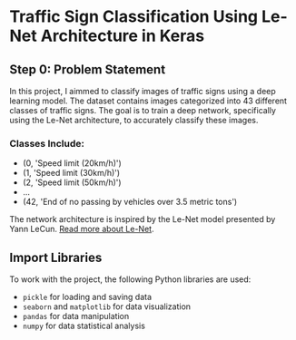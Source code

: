 # Traffic Sign Classification Using Le-Net Architecture in Keras

## Step 0: Problem Statement

In this project, I aimmed to classify images of traffic signs using a deep learning model. The dataset contains images categorized into 43 different classes of traffic signs. The goal is to train a deep network, specifically using the Le-Net architecture, to accurately classify these images.

### Classes Include:

- (0, 'Speed limit (20km/h)') 
- (1, 'Speed limit (30km/h)')
- (2, 'Speed limit (50km/h)')
- ...
- (42, 'End of no passing by vehicles over 3.5 metric tons')

The network architecture is inspired by the Le-Net model presented by Yann LeCun. [Read more about Le-Net](http://yann.lecun.com/exdb/publis/pdf/lecun-01a.pdf).

## Import Libraries

To work with the project, the following Python libraries are used:

- `pickle` for loading and saving data
- `seaborn` and `matplotlib` for data visualization
- `pandas` for data manipulation
- `numpy` for data statistical analysis


